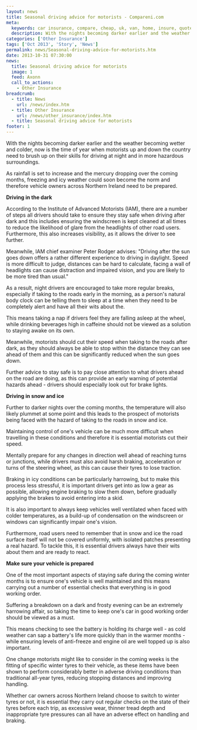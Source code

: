 ```yaml
---
layout: news
title: Seasonal driving advice for motorists - Compareni.com
meta:
  keywords: car insurance, compare, cheap, uk, van, home, insure, quotes, online, comparison, bike, loans, life
  description: With the nights becoming darker earlier and the weather becoming wetter and colder, now is the time of year when motorists up and down the country need to brush up on their skills for driving at night and in more hazardous surroundings
categories: ['Other Insurance']
tags: ['Oct 2013', 'Story', 'News']
permalink: news/Seasonal-driving-advice-for-motorists.htm
date: 2013-10-31 07:30:00
news:
  title: Seasonal driving advice for motorists
  image: 1
  feed: Axonn
  call_to_actions:
    - Other Insurance
breadcrumb:
  - title: News
    url: /news/index.htm
  - title: Other Insurance
    url: /news/other_insurance/index.htm
  - title: Seasonal driving advice for motorists
footer: 1
---
```


With the nights becoming darker earlier and the weather becoming wetter and colder, now is the time of year when motorists up and down the country need to brush up on their skills for driving at night and in more hazardous surroundings.

As rainfall is set to increase and the mercury dropping over the coming months, freezing and icy weather could soon become the norm and therefore vehicle owners across Northern Ireland need to be prepared.

<strong>Driving in the dark</strong>

According to the Institute of Advanced Motorists (IAM), there are a number of steps all drivers should take to ensure they stay safe when driving after dark and this includes ensuring the windscreen is kept cleaned at all times to reduce the likelihood of glare from the headlights of other road users. Furthermore, this also increases visibility, as it allows the driver to see further.

Meanwhile, IAM chief examiner Peter Rodger advises: &quot;Driving after the sun goes down offers a rather different experience to driving in daylight. Speed is more difficult to judge, distances can be hard to calculate, facing a wall of headlights can cause distraction and impaired vision, and you are likely to be more tired than usual.&quot;

As a result, night drivers are encouraged to take more regular breaks, especially if taking to the roads early in the morning, as a person&#39;s natural body clock can be telling them to sleep at a time when they need to be completely alert and have all their wits about the.

This means taking a nap if drivers feel they are falling asleep at the wheel, while drinking beverages high in caffeine should not be viewed as a solution to staying awake on its own.

Meanwhile, motorists should cut their speed when taking to the roads after dark, as they should always be able to stop within the distance they can see ahead of them and this can be significantly reduced when the sun goes down.

Further advice to stay safe is to pay close attention to what drivers ahead on the road are doing, as this can provide an early warning of potential hazards ahead - drivers should especially look out for brake lights.

<strong>Driving in snow and ice</strong>

Further to darker nights over the coming months, the temperature will also likely plummet at some point and this leads to the prospect of motorists being faced with the hazard of taking to the roads in snow and ice.

Maintaining control of one&#39;s vehicle can be much more difficult when travelling in these conditions and therefore it is essential motorists cut their speed.

Mentally prepare for any changes in direction well ahead of reaching turns or junctions, while drivers must also avoid harsh braking, acceleration or turns of the steering wheel, as this can cause their tyres to lose traction.

Braking in icy conditions can be particularly harrowing, but to make this process less stressful, it is important drivers get into as low a gear as possible, allowing engine braking to slow them down, before gradually applying the brakes to avoid entering into a skid.

It is also important to always keep vehicles well ventilated when faced with colder temperatures, as a build-up of condensation on the windscreen or windows can significantly impair one&#39;s vision.

Furthermore, road users need to remember that in snow and ice the road surface itself will not be covered uniformly, with isolated patches presenting a real hazard. To tackle this, it is essential drivers always have their wits about them and are ready to react.

<strong>Make sure your vehicle is prepared</strong>

One of the most important aspects of staying safe during the coming winter months is to ensure one&#39;s vehicle is well maintained and this means carrying out a number of essential checks that everything is in good working order.

Suffering a breakdown on a dark and frosty evening can be an extremely harrowing affair, so taking the time to keep one&#39;s car in good working order should be viewed as a must.

This means checking to see the battery is holding its charge well - as cold weather can sap a battery&#39;s life more quickly than in the warmer months - while ensuring levels of anti-freeze and engine oil are well topped up is also important.

One change motorists might like to consider in the coming weeks is the fitting of specific winter tyres to their vehicle, as these items have been shown to perform considerably better in adverse driving conditions than traditional all-year tyres, reducing stopping distances and improving handling.

Whether car owners across Northern Ireland choose to switch to winter tyres or not, it is essential they carry out regular checks on the state of their tyres before each trip, as excessive wear, thinner tread depth and inappropriate tyre pressures can all have an adverse effect on handling and braking.
